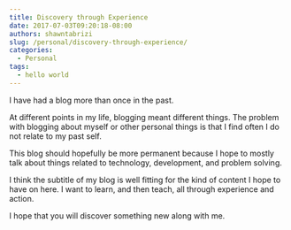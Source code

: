 ```yaml
---
title: Discovery through Experience
date: 2017-07-03T09:20:18-08:00
authors: shawntabrizi
slug: /personal/discovery-through-experience/
categories:
  - Personal
tags:
  - hello world
---
```


I have had a blog more than once in the past.

At different points in my life, blogging meant different things. The problem with blogging about myself or other personal things is that I find often I do not relate to my past self.

This blog should hopefully be more permanent because I hope to mostly talk about things related to technology, development, and problem solving.

I think the subtitle of my blog is well fitting for the kind of content I hope to have on here. I want to learn, and then teach, all through experience and action.

I hope that you will discover something new along with me.

